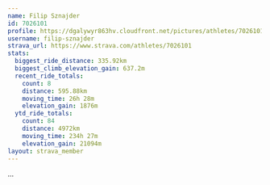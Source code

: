 ```yaml
---
name: Filip Sznajder
id: 7026101
profile: https://dgalywyr863hv.cloudfront.net/pictures/athletes/7026101/2123836/17/large.jpg
username: filip-sznajder
strava_url: https://www.strava.com/athletes/7026101
stats:
  biggest_ride_distance: 335.92km
  biggest_climb_elevation_gain: 637.2m
  recent_ride_totals:
    count: 8
    distance: 595.88km
    moving_time: 26h 28m
    elevation_gain: 1876m
  ytd_ride_totals:
    count: 84
    distance: 4972km
    moving_time: 234h 27m
    elevation_gain: 21094m
layout: strava_member
--- 
```

...
